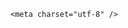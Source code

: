 <!DOCTYPE html>
<html lang="zh-CN">

<head>
    
<title>贵阳8小时闪电狂劈1万多次，最大电流192.7千安，这是什么概念？如此天气有何风险？_腾讯新闻</title>
<meta name="keywords" content="闪电,贵阳,贵州,雷电,地闪,六枝特区,冷空气,美国国家气象局">
<meta name="description" content="5月20日，记者从贵阳市气象台获悉，昨夜今晨贵阳贵安出现今年以来强度最高的雷电天气，8小时内总发生闪电13596次，最大电流192.7千安。气象部门提醒，强雷电已进入高发期，公众及相关部门务必及时关注天气变化，防范雷击事故的发生。据贵州省气象局气候中心副主任刘波介绍，从今日凌晨00时到08时，贵阳市总共出现闪电13596...">
<meta name="author" content="腾讯网">
<meta name="copyright" content="Copyright 1998 - 2025 Tencent. All Rights Reserved">
<meta property="og:type" content="news" />

<meta property="og:title" content="贵阳8小时闪电狂劈1万多次，最大电流192.7千安，这是什么概念？如此天气有何风险？_腾讯新闻" />
<meta property="og:description" content="5月20日，记者从贵阳市气象台获悉，昨夜今晨贵阳贵安出现今年以来强度最高的雷电天气，8小时内总发生闪电13596次，最大电流192.7千安。气象部门提醒，强雷电已进入高发期，公众及相关部门务必及时关注天气变化，防范雷击事故的发生。据贵州省气象局气候中心副主任刘波介绍，从今日凌晨00时到08时，贵阳市总共出现闪电13596..." />
<meta property="og:url" content="https://news.qq.com/rain/a/20250521Q042XV00" />
<meta property="og:image" content="https://inews.gtimg.com/news_ls/O2k4ns5Y1eXSlCShYwLXIUjDromiIlCE6EPPqAiXvYP_gAA_640330/0" />
<meta property="article:author" content="" />
<meta property="article:published_time" content="2025-05-21 14:54:22" />
<meta property="category" content="" />

    <meta charset="utf-8" />
<meta http-equiv="X-UA-Compatible" content="IE=Edge" />
<meta name="viewport" content="width=device-width, initial-scale=1, shrink-to-fit=no" />
<link rel="dns-prefetch" href="mat1.gtimg.com">
<link rel="dns-prefetch" href="i.news.qq.com">
<link rel="shortcut icon" href="https://mat1.gtimg.com/qqcdn/qqindex2021/favicon.ico">
<script nomodule="true" src="https://mat1.gtimg.com/qqcdn/qqindex2021/common-static/20240515201444/core3-37-1.min.js"></script>
<script>
  try {
    if (!window.IntersectionObserver) {
      var observerScript = document.createElement('script');
      observerScript.src = "https://mat1.gtimg.com/qqcdn/qqindex2021/common-static/20241024141058/intersection-observer-polyfill.js";
      document.head.appendChild(observerScript);
    }
  } catch (error) {}
</script>

<script>
  try {
    if (!Element.prototype.scrollTo) {
      var scrollScript = document.createElement('script');
      scrollScript.src = "https://mat1.gtimg.com/qqcdn/qqindex2021/common-static/20241025153001/scroll-behavior-polyfill.js";
      document.head.appendChild(scrollScript);
    }
  } catch (error) {}
</script>
<script>
  try {
    if ('scrollRestoration' in window.history) {
      window.history.scrollRestoration = 'manual';
    }
    window.isPcClient = Boolean(window.electron) && (
      window.navigator.userAgent.indexOf('pc-client') > 0 ||
      window.navigator.userAgent.indexOf('TencentNews') > 0
    );
  } catch {}
</script>
<script>
  try {
    if (window.isPcClient) {
      var bodyStyle = document.createElement('style');
      bodyStyle.innerText = 'body{ zoom: 0.95 }';
      document.head.appendChild(bodyStyle);
    }
  } catch {}
</script>
<script>
  window.DATA = {"content_words_num":37,"ret":0,"safe_cntl":{"emoticon_comment_mode":0,"close_all_favorite":0,"close_all_rel":0,"close_comment_dislike":0,"close_relate_thing":0,"close_share_pull":0,"close_all_ad":0,"close_all_emoticon_comment":0,"close_global_news_sis":0},"shareCount":1,"FadCid":"","closeCommentBanner":0,"categoryrray":{"category_id":"60","sub_category_id":"2048"},"commentid":"","enableDiffusion":1,"final_declare":["个人观点，仅供参考"],"is_deleted":0,"news_app_recommend_status":4,"all_long_pic":1,"card":{"chlid":"22983986","liveInfo":{},"chlname":"问答课代表","desc":"腾讯新闻问答课代表，结合当下热点新闻和网友热议，发现好问题，期待好回答。","msgEntry":1,"uin":"ecbe89d289b6198c7996f16538ebc224f9","vip_place":"left","vip_type":"30012","vip_type_new":"30012","update_frequency":"1970-01-01 08:00:00","vip_icon_night":"http://inews.gtimg.com/newsapp_ls/0/14876052067/0","vip_icon":"http://inews.gtimg.com/newsapp_ls/0/14876051701/0","cpLevel":2,"icon":"https://inews.gtimg.com/om_ls/OPBO91JgEbYG-O62jC2hCRA_yoydsA8oEANb87pxgNxKgAA_200200/0","vip_desc":"腾讯新闻问答课代表官方账号","suid":"8QMc339d5IQeuTzY5QN3"},"shareDesc":"腾讯新闻","title":"贵阳8小时闪电狂劈1万多次，最大电流192.7千安，这是什么概念？如此天气有何风险？","disableDeclare":1,"iNewsRecommendLevel":1,"questionInfo":{"relate_extend_infos":[{"thumbnails_qqnews":["https://inews.gtimg.com/om_ls/OYMXDqy-5QDqChGDgKhfE1lq9nMhQ66gQser_LW_xVLYoAA_294195/0"],"title":"贵阳闪电“刷屏”！昨夜8小时狂劈13596次，最强电流破纪录！专家紧急喊话","url":"https://view.inews.qq.com/a/20250521A02IJ000","abstract":"5月20日，记者从贵阳市气象台获悉，昨夜今晨贵阳贵安出现今年以来强度最高的雷电天气，8小时内总发生闪电13596次，最大电流192.7千安。气象部门提醒，强雷电已进入高发期，公众及相关部门务必及时关注天气变化，防范雷击事故的发生。据贵州省气象局气候中心副主任刘波介绍，从今日凌晨00时到08时，贵阳市总共出现闪电13596...","articletype":"0","id":"20250521A02IJ000","longtitle":"贵阳闪电“刷屏”！昨夜8小时狂劈13596次，最强电流破纪录！专家紧急喊话","picShowType":"90092"}],"thumbnails_qqnews":["https://inews.gtimg.com/om_ls/OGPmJJcuCtXFc0hGxd3Vv2xsztbxW1B0K6TMNMLGa3n3oAA_294195/0"],"title":"贵阳8小时闪电狂劈1万多次，最大电流192.7千安，这是什么概念？如此天气有何风险？","url":"http://view.inews.qq.com/a/20250521Q042XV00","abstract":"","id":"20250521Q042XV00","longtitle":"贵阳8小时闪电狂劈1万多次，最大电流192.7千安，这是什么概念？","question_short_title":"贵阳8小时闪电狂劈1万多次，最大电流192.7千安，这是什么概念？如此天气有何风险？"},"atype":232,"detail_entry":{"is_orignal":1,"orignal_entry":1},"attribute":{},"content":null,"copyright_wording_share":"免责声明","extra_property":{"FeedbackDetailDisableInsert":0,"zanSkinType":""},"isSensitive":0,"news_update_time":1747829738,"adInfo":{"openAds":1,"openAdsComment":1,"openAdsPhotos":1,"openAdsText":1,"openRelatedNewsAd":1},"ai_switch":true,"already_answer":false,"question_id":"","remarks":"","id":"20250521Q042XV00","intro":"","relate_extend_infos":{"longTitle":"贵阳闪电“刷屏”！昨夜8小时狂劈13596次，最强电流破纪录！专家紧急喊话","title":"贵阳闪电“刷屏”！昨夜8小时狂劈13596次，最强电流破纪录！专家紧急喊话","url":"http://view.inews.qq.com/a/20250521A02IJ000","abstract":"5月20日，记者从贵阳市气象台获悉，昨夜今晨贵阳贵安出现今年以来强度最高的雷电天气，8小时内总发生闪电13596次，最大电流192.7千安。气象部门提醒，强雷电已进入高发期，公众及相关部门务必及时关注天气变化，防范雷击事故的发生。据贵州省气象局气候中心副主任刘波介绍，从今日凌晨00时到08时，贵阳市总共出现闪电13596...","id":"20250521A02IJ000","imgURL":"https://inews.gtimg.com/om_ls/OYMXDqy-5QDqChGDgKhfE1lq9nMhQ66gQser_LW_xVLYoAA_640330/0","imgURLSmall":"https://inews.gtimg.com/om_ls/OYMXDqy-5QDqChGDgKhfE1lq9nMhQ66gQser_LW_xVLYoAA_150120/0"},"self_declare":{"declare":"个人观点，仅供参考"},"surl":"https://view.inews.qq.com/a/20250521Q042XV00","answer_num":3,"article_category":"60","emojiRelatedSwitch":1,"shareImg":"https://inews.gtimg.com/om_ls/OGPmJJcuCtXFc0hGxd3Vv2xsztbxW1B0K6TMNMLGa3n3oAA_870492/0","url":"https://view.inews.qq.com/a/20250521Q042XV00","abstract":"","forbidCommentUpDown":0,"copyright_share":"本文来自腾讯新闻客户端创作者，不代表腾讯新闻的观点和立场。","time":"2025-05-21 11:38:50","likeInfo":0,"channelEntryJumpType":1,"emojiSwitch":1,"cms_id":"20250521Q042XV00","articleId":"20250521Q05RT600","article_type":232,"tags":"","desc":"5月20日，记者从贵阳市气象台获悉，昨夜今晨贵阳贵安出现今年以来强度最高的雷电天气，8小时内总发生闪电13596次，最大电流192.7千安。气象部门提醒，强雷电已进入高发期，公众及相关部门务必及时关注天气变化，防范雷击事故的发生。据贵州省气象局气候中心副主任刘波介绍，从今日凌晨00时到08时，贵阳市总共出现闪电13596...","videoArr":[]};
</script>
<script>
  window.channelInfo = {"channelConfig":{"channelNav":[{"_auto_id":"1","active_alien_img":"","alien_img":"","channel_id":"news_news_home","is_local":"0","link":"https://www.qq.com","name_cn":"首页","name_en":"home"},{"_auto_id":"2","active_alien_img":"","alien_img":"","channel_id":"news_news_top","is_local":"0","link":"","name_cn":"要闻","name_en":"news"},{"_auto_id":"4","active_alien_img":"","alien_img":"","channel_id":"news_news_bj","is_local":"1","link":"","name_cn":"北京","name_en":"bj"},{"_auto_id":"5","active_alien_img":"","alien_img":"","channel_id":"news_news_finance","is_local":"0","link":"","name_cn":"财经","name_en":"finance"},{"_auto_id":"6","active_alien_img":"","alien_img":"","channel_id":"news_news_tech","is_local":"0","link":"","name_cn":"科技","name_en":"tech"},{"_auto_id":"7","active_alien_img":"","alien_img":"","channel_id":"tv","is_local":"0","link":"https://v.qq.com/channel/tv/?ptag=qqnews","name_cn":"电视剧","name_en":"tv"},{"_auto_id":"8","active_alien_img":"","alien_img":"","channel_id":"news_news_qa","is_local":"0","link":"","name_cn":"热问","name_en":"qa"},{"_auto_id":"9","active_alien_img":"","alien_img":"","channel_id":"news_news_ent","is_local":"0","link":"","name_cn":"娱乐","name_en":"ent"},{"_auto_id":"10","active_alien_img":"","alien_img":"","channel_id":"variety","is_local":"0","link":"https://v.qq.com/channel/variety/?ptag=qqnews","name_cn":"综艺","name_en":"variety"},{"_auto_id":"11","active_alien_img":"","alien_img":"","channel_id":"news_news_sports","is_local":"0","link":"","name_cn":"体育","name_en":"sports"},{"_auto_id":"13","active_alien_img":"","alien_img":"","channel_id":"news_news_nba","is_local":"0","link":"","name_cn":"NBA","name_en":"nba"},{"_auto_id":"14","active_alien_img":"","alien_img":"","channel_id":"news_news_world","is_local":"0","link":"","name_cn":"国际","name_en":"world"},{"_auto_id":"15","active_alien_img":"","alien_img":"","channel_id":"news_news_mil","is_local":"0","link":"","name_cn":"军事","name_en":"milite"},{"_auto_id":"16","active_alien_img":"","alien_img":"","channel_id":"news_news_auto","is_local":"0","link":"","name_cn":"汽车","name_en":"auto"},{"_auto_id":"17","active_alien_img":"","alien_img":"","channel_id":"news_news_house","is_local":"0","link":"","name_cn":"房产","name_en":"house"},{"_auto_id":"18","active_alien_img":"","alien_img":"","channel_id":"news_news_edu","is_local":"0","link":"","name_cn":"教育","name_en":"edu"},{"_auto_id":"19","active_alien_img":"","alien_img":"","channel_id":"news_news_antip","is_local":"0","link":"","name_cn":"健康","name_en":"health"},{"_auto_id":"20","active_alien_img":"","alien_img":"","channel_id":"news_news_video","is_local":"0","link":"","name_cn":"视频","name_en":"video"},{"_auto_id":"21","active_alien_img":"","alien_img":"","channel_id":"news_news_game","is_local":"0","link":"","name_cn":"游戏","name_en":"games"},{"_auto_id":"22","active_alien_img":"","alien_img":"","channel_id":"news_news_nchupin","is_local":"0","link":"","name_cn":"眼界","name_en":"chupin"},{"_auto_id":"24","active_alien_img":"","alien_img":"","channel_id":"news_news_football","is_local":"0","link":"","name_cn":"足球","name_en":"football"},{"_auto_id":"25","active_alien_img":"","alien_img":"","channel_id":"news_news_kepu","is_local":"0","link":"","name_cn":"科学","name_en":"kepu"},{"_auto_id":"26","active_alien_img":"","alien_img":"","channel_id":"news_news_digi","is_local":"0","link":"","name_cn":"数码","name_en":"digi"},{"_auto_id":"28","active_alien_img":"","alien_img":"","channel_id":"ymzx","is_local":"0","link":"https://gamer.qq.com/v2/cloudgame/game/96897?ichannel=txxwpc0Ftxxwpc1","name_cn":"元梦之星","name_en":"news_news_ymzx"},{"_auto_id":"31","active_alien_img":"","alien_img":"","channel_id":"movie","is_local":"0","link":"https://v.qq.com/channel/movie/?ptag=qqnews","name_cn":"电影","name_en":"movie"},{"_auto_id":"32","active_alien_img":"","alien_img":"","channel_id":"news_news_esport","is_local":"0","link":"","name_cn":"电竞","name_en":"esport"},{"_auto_id":"34","active_alien_img":"","alien_img":"","channel_id":"news_news_history","is_local":"0","link":"","name_cn":"历史","name_en":"history"},{"_auto_id":"35","active_alien_img":"","alien_img":"","channel_id":"news_news_baby","is_local":"0","link":"","name_cn":"育儿","name_en":"baby"},{"_auto_id":"36","active_alien_img":"","alien_img":"","channel_id":"hbjy","is_local":"0","link":"https://gp.qq.com/act/a20250421mnqlx/news.shtml","name_cn":"和平精英","name_en":"news_news_hbjy"},{"_auto_id":"37","active_alien_img":"","alien_img":"","channel_id":"cloud_gamer","is_local":"0","link":"https://gamer.qq.com/?ichannel=txxwpc0Ftxxwpc1","name_cn":"云游戏","name_en":"cloud_gamer"},{"_auto_id":"38","active_alien_img":"","alien_img":"","channel_id":"news_news_lic","is_local":"0","link":"","name_cn":"理财","name_en":"finance_licai"},{"_auto_id":"39","active_alien_img":"","alien_img":"","channel_id":"news_news_istock","is_local":"0","link":"","name_cn":"股票","name_en":"finance_stock"},{"_auto_id":"40","active_alien_img":"","alien_img":"","channel_id":"ren_min_shi_pin","is_local":"0","link":"https://news.qq.com/omn/author/8QMd3Hld74cbujbY?tab=om_video","name_cn":"人民视频","name_en":"ren_min_shi_pin"},{"_auto_id":"41","active_alien_img":"","alien_img":"","channel_id":"news_news_weather","is_local":"0","link":"https://tianqi.qq.com/index.htm","name_cn":"天气","name_en":"weather"}]}};
</script>
<script>
  window.articleConfig = {"rightConfig":[{"_auto_id":"1","category_key":"default","modules":"{\"moduleList\":[{\"title\":\"精选视频\",\"id\":\"video_album\",\"videoType\":\"tag\",\"videoId\":\"aUepxrtchGM=\"},{\"title\":\"下载条\",\"id\":\"download_banner\",\"isSticky\":1},{\"title\":\"热点榜\",\"id\":\"hot_rank_list\",\"isSticky\":1},{\"title\":\"广告推广\",\"id\":\"ssp_ad_module\",\"category\":\"ad_ssp\",\"loid\":\"109\",\"isSticky\":1}]}"}],"tonglanAdConfig":[],"bottomConfig":[],"videoAdConfig":[],"rightGameConfig":[]};
</script>
<script src="https://mat1.gtimg.com/www/js/emonitor/custom_ed041a23.js" charset="utf-8"></script>
<script>
  try {
    window.emonitorIns = emonitor.create({
      name: 'newsqq_quesionArticle',
      atta: {
        name: 'newsqq',
      },
      mode: '007',
    });
  } catch (err) {
    console.warn(err);
  }
</script>
<link href="https://mat1.gtimg.com/qqcdn/qqindex2021/common-static/hel/qqnews-pc-dc_20250515055953/static/css/qa.css" rel="stylesheet">

<script>window.__HEL_PRESET_META__={"qqnews-pc-components":{"app":{"id":1366,"name":"qqnews-pc-components","app_group_name":"qqnews-pc-components","proj_ver":{"map":{},"utime":0},"online_version":"qqnews-pc-components_20250515055747","build_version":"qqnews-pc-components_20250520070753","update_at":"2025-05-20T11:08:42.000Z","desc":"set by [init], from container [formal.pc.dc.tj100982] worker [0]"},"version":{"sub_app_name":"qqnews-pc-components","sub_app_version":"qqnews-pc-components_20250520070753","src_map":{"webDirPath":"https://mat1.gtimg.com/qqcdn/qqindex2021/common-static/hel/qqnews-pc-components_20250520070753","htmlIndexSrc":"https://mat1.gtimg.com/qqcdn/qqindex2021/common-static/hel/qqnews-pc-components_20250520070753/index.html","extractMode":"all","iframeSrc":"","chunkCssSrcList":["https://mat1.gtimg.com/qqcdn/qqindex2021/common-static/hel/qqnews-pc-components_20250520070753/static/css/index.css"],"chunkJsSrcList":["https://mat1.gtimg.com/qqcdn/qqindex2021/common-static/hel/qqnews-pc-components_20250520070753/static/js/index.js"],"staticCssSrcList":[],"staticJsSrcList":["https://mat1.gtimg.com/qqcdn/qqindex2021/static/20231212123233/react.production.min.js","https://mat1.gtimg.com/qqcdn/qqindex2021/static/20231212123233/react-dom.production.min.js","https://mat1.gtimg.com/qqcdn/qqindex2021/common-static/hel/hel-base-v16.js"],"relativeCssSrcList":[],"relativeJsSrcList":[],"privCssSrcList":[],"srvModSrcList":[],"srvModSrcIndex":"","headAssetList":[{"tag":"staticScript","append":false,"attrs":{"src":"https://mat1.gtimg.com/qqcdn/qqindex2021/static/20231212123233/react.production.min.js"}},{"tag":"staticScript","append":false,"attrs":{"src":"https://mat1.gtimg.com/qqcdn/qqindex2021/static/20231212123233/react-dom.production.min.js"}},{"tag":"staticScript","append":false,"attrs":{"src":"https://mat1.gtimg.com/qqcdn/qqindex2021/common-static/hel/hel-base-v16.js"}},{"tag":"script","append":true,"attrs":{"src":"https://mat1.gtimg.com/qqcdn/qqindex2021/common-static/hel/qqnews-pc-components_20250520070753/static/js/index.js","defer":""}},{"tag":"link","append":true,"attrs":{"href":"https://mat1.gtimg.com/qqcdn/qqindex2021/common-static/hel/qqnews-pc-components_20250520070753/static/css/index.css","rel":"stylesheet"}}],"bodyAssetList":[]},"update_at":"2025-05-20T11:08:42.000Z","create_at":"2025-05-20T11:08:42.000Z","_worker_id":"0","_is_backup":true}}}</script>
<script>window.__VIEW_PATH__="question.ejs";</script>
</head>

<body id="dc-question-body">
  <div id="root"></div>
    <iframe style="display: none;" src="https://i.news.qq.com/web_backend/getWebPacUid"></iframe>
<script src="https://mat1.gtimg.com/qqcdn/qqindex2021/common-static/20240805160928/react.production.min.js"></script>
<script src="https://mat1.gtimg.com/qqcdn/qqindex2021/common-static/20240805160928/react-dom.production.min.js"></script>
<script src="https://mat1.gtimg.com/qqcdn/qqindex2021/common-static/20241018171503/universal-report.min.js"></script>
<script defer type="text/javascript" src="https://mat1.gtimg.com/qqcdn/qqindex2021/libs/barrier/aria.js?appid=9327b8b06379d9d1728bbfbe2025ef9c" charset="utf-8"></script>
<script defer src="https://t.captcha.qq.com/TCaptcha.js"></script>
<script>document.cookie="hel_err=;path=/;";</script>
<script src="https://mat1.gtimg.com/qqcdn/qqindex2021/common-static/hel/hel-base-v16.js"></script>
<script src="https://mat1.gtimg.com/qqcdn/qqindex2021/common-static/hel/qqnews-pc-hel-entry_20250117174052/static/js/index.js"></script>
<link rel="preload" href="https://mat1.gtimg.com/qqcdn/qqindex2021/common-static/hel/qqnews-pc-dc_20250515055953/static/js/qa.js" as="script">
<link rel="preload" href="https://mat1.gtimg.com/qqcdn/qqindex2021/common-static/hel/qqnews-pc-components_20250520070753/static/js/index.js" as="script">
<script>window.loadProject("https://mat1.gtimg.com/qqcdn/qqindex2021/common-static/hel/qqnews-pc-dc_20250515055953/static/js/qa.js");</script>
<iframe id="videoFrame" style="display: none;" src="https://video.qq.com/cookie/sync_qqnews.html"></iframe>
</body>

</html>
